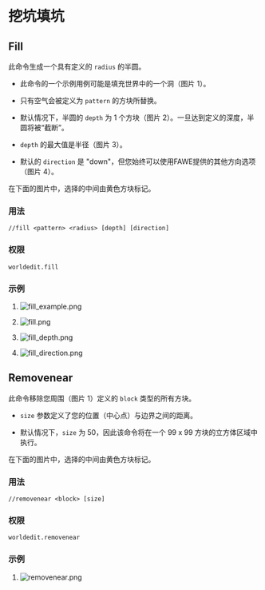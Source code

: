 # 挖坑填坑

## Fill

此命令生成一个具有定义的 `radius` 的半圆。

-  此命令的一个示例用例可能是填充世界中的一个洞（图片 1）。

-  只有空气会被定义为 `pattern` 的方块所替换。

-  默认情况下，半圆的 `depth` 为 1 个方块（图片 2）。一旦达到定义的深度，半圆将被“截断”。

-  `depth` 的最大值是半径（图片 3）。

-  默认的 `direction` 是 "down"，但您始终可以使用FAWE提供的其他方向选项（图片 4）。

在下面的图片中，选择的中间由黄色方块标记。

### 用法

`//fill <pattern> <radius> [depth] [direction]`

### 权限

`worldedit.fill`

### 示例

1.  ![fill\_example.png](https://fastly.statically.io/gh/Lala-0x3f/picx-images-hosting@master/20231116/6WItisE.4ykqc4cfdn40.jpg)

2.  ![fill.png](https://fastly.statically.io/gh/Lala-0x3f/picx-images-hosting@master/20231116/6EZs2B2.1ucnkwj5n89s.jpg)

3.  ![fill\_depth.png](https://fastly.statically.io/gh/Lala-0x3f/picx-images-hosting@master/20231116/EwP81Kg.6sm8rh06xmk0.jpg)

4.  ![fill\_direction.png](https://fastly.statically.io/gh/Lala-0x3f/picx-images-hosting@master/20231116/vvEzTvC.6i5ptbiuh740.jpg)

## Removenear

此命令移除您周围（图片 1）定义的 `block` 类型的所有方块。

-  `size` 参数定义了您的位置（中心点）与边界之间的距离。

-  默认情况下，`size` 为 50，因此该命令将在一个 99 x 99 方块的立方体区域中执行。

在下面的图片中，选择的中间由黄色方块标记。

### 用法

`//removenear <block> [size]`

### 权限

`worldedit.removenear`

### 示例

1.  ![removenear.png](https://fastly.statically.io/gh/Lala-0x3f/picx-images-hosting@master/20231116/riMmbhq.4wcduw3gdgo0.jpg)